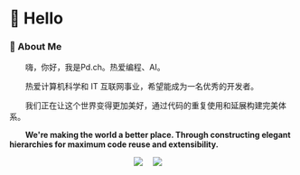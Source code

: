 #  🙋 Hello
  
<tr><td>

### 🤺 About Me

<p>&emsp;&emsp;嗨，你好，我是Pd.ch。热爱编程、AI。</p>
<p>&emsp;&emsp;热爱计算机科学和 IT 互联网事业，希望能成为一名优秀的开发者。</p>
<p>&emsp;&emsp;我们正在让这个世界变得更加美好，通过代码的重复使用和延展构建完美体系。</p>
<p>&emsp;&emsp;<strong>We're making the world a better place. Through constructing elegant hierarchies for maximum code reuse and extensibility.</strong></p>

</td></tr>

<div align="center">
  <!-- profile logo 个人资料徽标 -->
  <div>
    <a href="https://space.bilibili.com/500443277/"><img src="https://img.shields.io/badge/Bilibili-B站-ff69b4" /></a>&emsp;
    <a href="https://www.zhihu.com/people/pd-ch/"><img src="https://img.shields.io/badge/Zhihu-知乎-blue" /></a>&emsp;
  </div>

</div>

<table>